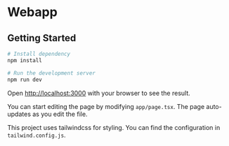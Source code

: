 # Webapp

## Getting Started

```bash
# Install dependency
npm install

# Run the development server
npm run dev
```

Open [http://localhost:3000](http://localhost:3000) with your browser to see the result.

You can start editing the page by modifying `app/page.tsx`. The page auto-updates as you edit the file.

This project uses tailwindcss for styling. You can find the configuration in `tailwind.config.js`.